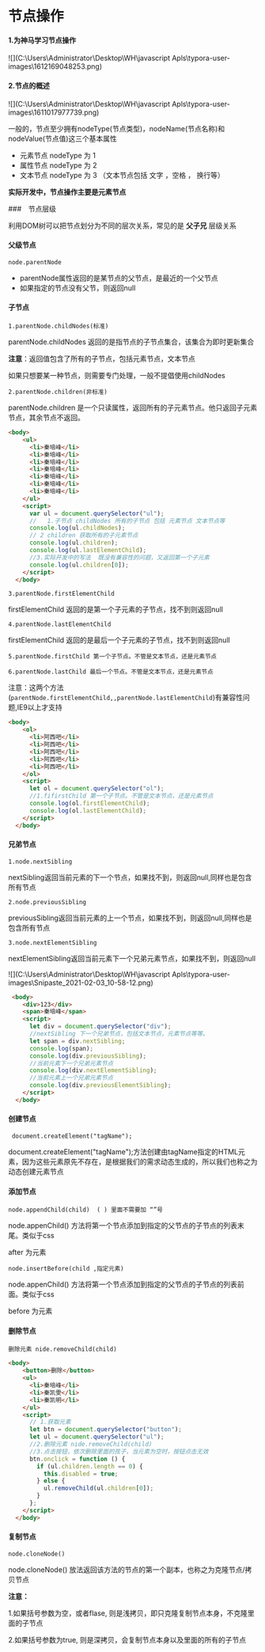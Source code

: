 # 节点操作

#### 1.为神马学习节点操作

![](C:\Users\Administrator\Desktop\WH\javascript Apls\typora-user-images\1612169048253.png)

#### 2.节点的概述

![](C:\Users\Administrator\Desktop\WH\javascript Apls\typora-user-images\1611017977739.png)

一般的，节点至少拥有nodeType(节点类型)，nodeName(节点名称)和nodeValue(节点值)这三个基本属性

+ 元素节点 nodeType 为 1
+ 属性节点 nodeType 为 2
+ 文本节点 nodeType 为 3 （文本节点包括 文字 ，空格 ， 换行等）

**实际开发中，节点操作主要是元素节点**



###　节点层级

利用DOM树可以把节点划分为不同的层次关系，常见的是 **父子兄** 层级关系

#### 父级节点

~~~
node.parentNode
~~~

+ parentNode属性返回的是某节点的父节点，是最近的一个父节点
+ 如果指定的节点没有父节，则返回null

#### 子节点

~~~
1.parentNode.childNodes(标准)
~~~

parentNode.childNodes 返回的是指节点的子节点集合，该集合为即时更新集合

**注意**：返回值包含了所有的子节点，包括元素节点，文本节点

如果只想要某一种节点，则需要专门处理，一般不提倡使用childNodes

~~~
2.parentNode.children(非标准)
~~~

parentNode.children 是一个只读属性，返回所有的子元素节点。他只返回子元素节点，其余节点不返回。

~~~html
<body>
    <ul>
      <li>秦培峰</li>
      <li>秦培峰</li>
      <li>秦培峰</li>
      <li>秦培峰</li>
      <li>秦培峰</li>
      <li>秦培峰</li>
      <li>秦培峰</li>
    </ul>
    <script>
      var ul = document.querySelector("ul");
      //   1.子节点 childNodes 所有的子节点 包括 元素节点 文本节点等
      console.log(ul.childNodes);
      // 2 children 获取所有的子元素节点
      console.log(ul.children);
      console.log(ul.lastElementChild);
      //3.实际开发中的写法  既没有兼容性的问题，又返回第一个子元素
      console.log(ul.children[0]);
    </script>
  </body>
~~~



~~~
3.parentNode.firstElementChild
~~~

firstElementChild 返回的是第一个子元素的子节点，找不到则返回null

~~~
4.parentNode.lastElementChild
~~~

firstElementChild 返回的是最后一个子元素的子节点，找不到则返回null

~~~
5.parentNode.firstChild 第一个子节点。不管是文本节点，还是元素节点
~~~

~~~
6.parentNode.lastChild 最后一个节点。不管是文本节点，还是元素节点
~~~

注意：这两个方法(`parentNode.firstElementChild,,parentNode.lastElementChild`)有兼容性问题,IE9以上才支持

~~~html
<body>
    <ol>
      <li>阿西吧</li>
      <li>阿西吧</li>
      <li>阿西吧</li>
      <li>阿西吧</li>
      <li>阿西吧</li>
    </ol>
    <script>
      let ol = document.querySelector("ol");
      //1.fifirstChild 第一个子节点。不管是文本节点，还是元素节点
      console.log(ol.firstElementChild);
      console.log(ol.lastElementChild);
    </script>
  </body>
~~~



#### 兄弟节点

~~~
1.node.nextSibling
~~~

nextSibling返回当前元素的下一个节点，如果找不到，则返回null,同样也是包含所有节点

~~~
2.node.previousSibling
~~~

previousSibling返回当前元素的上一个节点，如果找不到，则返回null,同样也是包含所有节点

~~~
3.node.nextElementSibling
~~~

nextElementSibling返回当前元素下一个兄弟元素节点，如果找不到，则返回null



![](C:\Users\Administrator\Desktop\WH\javascript Apls\typora-user-images\Snipaste_2021-02-03_10-58-12.png)

~~~~html
 <body>
    <div>123</div>
    <span>秦培峰</span>
    <script>
      let div = document.querySelector("div");
      //nextSibling 下一个兄弟节点，包括文本节点，元素节点等等。
      let span = div.nextSibling;
      console.log(span);
      console.log(div.previousSibling);
      //当前元素下一个兄弟元素节点
      console.log(div.nextElementSibling);
      //当前元素上一个兄弟元素节点
      console.log(div.previousElementSibling);
    </script>
  </body>
~~~~



#### 创建节点

~~~
 document.createElement("tagName");
~~~

 document.createElement("tagName");方法创建由tagName指定的HTML元素，因为这些元素原先不存在，是根据我们的需求动态生成的，所以我们也称之为动态创建元素节点

#### 添加节点

~~~
node.appendChild(child)  ( ) 里面不需要加 “”号
~~~

node.appenChild() 方法将第一个节点添加到指定的父节点的子节点的列表末尾。类似于css

after 为元素

~~~
node.insertBefore(child ,指定元素)
~~~

node.appenChild() 方法将第一个节点添加到指定的父节点的子节点的列表前面。类似于css

before 为元素



#### 删除节点

~~~
删除元素 nide.removeChild(child)
~~~

~~~html
<body>
    <button>删除</button>
    <ul>
      <li>秦培峰</li>
      <li>秦凯雯</li>
      <li>秦凯明</li>
    </ul>
    <script>
      // 1.获取元素
      let btn = document.querySelector("button");
      let ul = document.querySelector("ul");
      //2.删除元素 nide.removeChild(child)
      //3.点击按钮，依次删除里面的孩子，当元素为空时，按钮点击无效
      btn.onclick = function () {
        if (ul.children.length == 0) {
          this.disabled = true;
        } else {
          ul.removeChild(ul.children[0]);
        }
      };
    </script>
  </body>
~~~



#### 复制节点

~~~
node.cloneNode()
~~~

node.cloneNode() 放法返回该方法的节点的第一个副本，也称之为克隆节点/拷贝节点

**注意：**

   1.如果括号参数为空，或者flase, 则是浅拷贝，即只克隆复制节点本身，不克隆里面的子节点

   2.如果括号参数为true, 则是深拷贝，会复制节点本身以及里面的所有的子节点